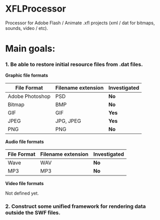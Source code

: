 # XFLProcessor
Processor for Adobe Flash / Animate .xfl projects (xml / dat for bitmaps, sounds, video / etc).

# Main goals:

### **1. Be able to restore initial resource files from .dat files.**

**Graphic file formats**

File Format|Filename extension|Investigated
------------ | ------------- | -------------
Adobe Photoshop|PSD|**No**
Bitmap|BMP|**No**
GIF|GIF|**Yes**
JPEG|JPG, JPEG|**Yes**
PNG|PNG|**No**

**Audio file formats**

File Format|Filename extension|Investigated
------------ | ------------- | -------------
Wave|WAV|**No**
MP3|MP3|**No**

**Video file formats**

Not defined yet.

### **2. Construct some unified framework for rendering data outside the SWF files.**